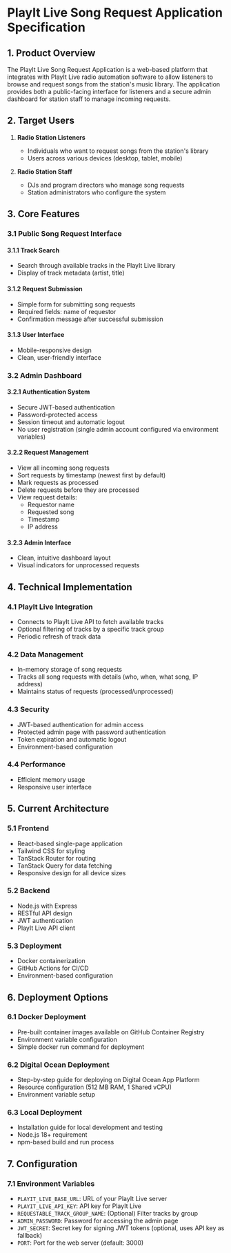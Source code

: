 # PlayIt Live Song Request Application Specification

## 1. Product Overview

The PlayIt Live Song Request Application is a web-based platform that integrates with PlayIt Live radio automation software to allow listeners to browse and request songs from the station's music library. The application provides both a public-facing interface for listeners and a secure admin dashboard for station staff to manage incoming requests.

## 2. Target Users

1. **Radio Station Listeners**
   - Individuals who want to request songs from the station's library
   - Users across various devices (desktop, tablet, mobile)

2. **Radio Station Staff**
   - DJs and program directors who manage song requests
   - Station administrators who configure the system

## 3. Core Features

### 3.1 Public Song Request Interface

#### 3.1.1 Track Search
- Search through available tracks in the PlayIt Live library
- Display of track metadata (artist, title)

#### 3.1.2 Request Submission
- Simple form for submitting song requests
- Required fields: name of requestor
- Confirmation message after successful submission

#### 3.1.3 User Interface
- Mobile-responsive design
- Clean, user-friendly interface

### 3.2 Admin Dashboard

#### 3.2.1 Authentication System
- Secure JWT-based authentication
- Password-protected access
- Session timeout and automatic logout
- No user registration (single admin account configured via environment variables)

#### 3.2.2 Request Management
- View all incoming song requests
- Sort requests by timestamp (newest first by default)
- Mark requests as processed
- Delete requests before they are processed
- View request details:
  - Requestor name
  - Requested song
  - Timestamp
  - IP address

#### 3.2.3 Admin Interface
- Clean, intuitive dashboard layout
- Visual indicators for unprocessed requests

## 4. Technical Implementation

### 4.1 PlayIt Live Integration

- Connects to PlayIt Live API to fetch available tracks
- Optional filtering of tracks by a specific track group
- Periodic refresh of track data

### 4.2 Data Management

- In-memory storage of song requests
- Tracks all song requests with details (who, when, what song, IP address)
- Maintains status of requests (processed/unprocessed)

### 4.3 Security

- JWT-based authentication for admin access
- Protected admin page with password authentication
- Token expiration and automatic logout
- Environment-based configuration

### 4.4 Performance

- Efficient memory usage
- Responsive user interface

## 5. Current Architecture

### 5.1 Frontend
- React-based single-page application
- Tailwind CSS for styling
- TanStack Router for routing
- TanStack Query for data fetching
- Responsive design for all device sizes

### 5.2 Backend
- Node.js with Express
- RESTful API design
- JWT authentication
- PlayIt Live API client

### 5.3 Deployment
- Docker containerization
- GitHub Actions for CI/CD
- Environment-based configuration

## 6. Deployment Options

### 6.1 Docker Deployment
- Pre-built container images available on GitHub Container Registry
- Environment variable configuration
- Simple docker run command for deployment

### 6.2 Digital Ocean Deployment
- Step-by-step guide for deploying on Digital Ocean App Platform
- Resource configuration (512 MB RAM, 1 Shared vCPU)
- Environment variable setup

### 6.3 Local Deployment
- Installation guide for local development and testing
- Node.js 18+ requirement
- npm-based build and run process

## 7. Configuration

### 7.1 Environment Variables
- `PLAYIT_LIVE_BASE_URL`: URL of your PlayIt Live server
- `PLAYIT_LIVE_API_KEY`: API key for PlayIt Live
- `REQUESTABLE_TRACK_GROUP_NAME`: (Optional) Filter tracks by group
- `ADMIN_PASSWORD`: Password for accessing the admin page
- `JWT_SECRET`: Secret key for signing JWT tokens (optional, uses API key as fallback)
- `PORT`: Port for the web server (default: 3000)
